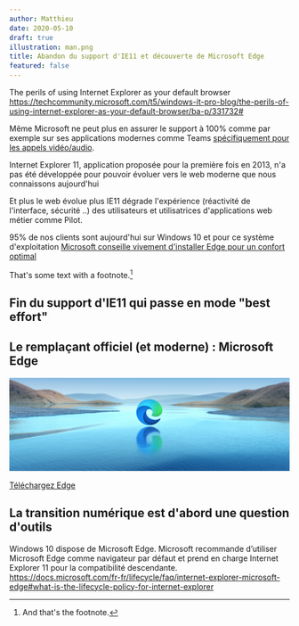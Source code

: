 ```yaml
---
author: Matthieu
date: 2020-05-10
draft: true
illustration: man.png
title: Abandon du support d'IE11 et découverte de Microsoft Edge
featured: false
---
```

The perils of using Internet Explorer as your default browser
https://techcommunity.microsoft.com/t5/windows-it-pro-blog/the-perils-of-using-internet-explorer-as-your-default-browser/ba-p/331732#

Même Microsoft ne peut plus en assurer le support à 100% comme par exemple sur ses applications modernes comme Teams <a href="https://docs.microsoft.com/fr-fr/microsoftteams/limits-specifications-teams#browsers">spécifiquement pour les appels vidéo/audio</a>. 

Internet Explorer 11, application proposée pour la première fois en 2013, n'a pas été développée pour pouvoir évoluer vers le web moderne que nous connaissons aujourd'hui

Et plus le web évolue plus IE11 dégrade l'expérience (réactivité de l'interface, sécurité ..) des utilisateurs et utilisatrices d'applications web métier comme Pilot.

95% de nos clients sont aujourd'hui sur Windows 10 et pour ce système d'exploitation <a href="">Microsoft conseille vivement d'installer Edge pour un confort optimal</a>


That's some text with a footnote.[^1]

## Fin du support d'IE11 qui passe en mode "best effort"

## Le remplaçant officiel (et moderne) : Microsoft Edge
![fini](illustration.png)

<a href="https://www.microsoft.com/fr-fr/edge">Téléchargez Edge</a>

## La transition numérique est d'abord une question d'outils





Windows 10 dispose de Microsoft Edge. Microsoft recommande d’utiliser Microsoft Edge comme navigateur par défaut et prend en charge Internet Explorer 11 pour la compatibilité descendante.
https://docs.microsoft.com/fr-fr/lifecycle/faq/internet-explorer-microsoft-edge#what-is-the-lifecycle-policy-for-internet-explorer



[^1]: And that's the footnote.
